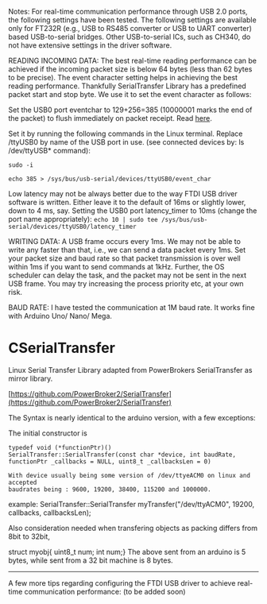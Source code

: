 Notes:
For real-time communication performance through USB 2.0 ports, the following settings have been tested. The following settings are available only for FT232R (e.g., USB to RS485 converter or USB to UART converter) based USB-to-serial bridges. Other USB-to-serial ICs, such as CH340, do not have extensive settings in the driver software.

READING INCOMING DATA:
The best real-time reading performance can be achieved if the incoming packet size is below 64 bytes (less than 62 bytes to be precise). The event character setting helps in achieving the best reading performance. Thankfully SerialTransfer Library has a predefined packet start and stop byte. We use it to set the event character as follows:

Set the USB0 port eventchar to 129+256=385 (10000001 marks the end of the packet) to flush immediately on packet receipt. Read [here](https://superuser.com/questions/411616/how-to-enable-and-set-event-characters-for-ftdi-drivers).

Set it by running the following commands in the Linux terminal. Replace /ttyUSB0 by name of the USB port in use. (see connected devices by: ls /dev/ttyUSB* command):

`sudo -i`

`echo 385 > /sys/bus/usb-serial/devices/ttyUSB0/event_char`

Low latency may not be always better due to the way FTDI USB driver software is written. Either leave it to the default of 16ms or slightly lower, down to 4 ms, say.
Setting the USB0 port latency_timer to 10ms (change the port name appropriately):
`echo 10 | sudo tee /sys/bus/usb-serial/devices/ttyUSB0/latency_timer`

WRITING DATA:
A USB frame occurs every 1ms. We may not be able to write any faster than that, i.e., we can send a data packet every 1ms. Set your packet size and baud rate so that packet transmission is over well within 1ms if you want to send commands at 1kHz. Further, the OS scheduler can delay the task, and the packet may not be sent in the next USB frame. You may try increasing the process priority etc, at your own risk.

BAUD RATE:
I have tested the communication at 1M baud rate. It works fine with Arduino Uno/ Nano/ Mega.

# CSerialTransfer
Linux Serial Transfer Library adapted from PowerBrokers SerialTransfer as mirror library.

[https://github.com/PowerBroker2/SerialTransfer](https://github.com/PowerBroker2/SerialTransfer)

The Syntax is nearly identical to the arduino version, with a few exceptions:

  The initial constructor is
  
    typedef void (*functionPtr)()
    SerialTransfer::SerialTransfer(const char *device, int baudRate, functionPtr _callbacks = NULL, uint8_t _callbacksLen = 0) 
    
    With device usually being some version of /dev/ttyeACM0 on linux and accepted
    baudrates being : 9600, 19200, 38400, 115200 and 1000000.
    
example:
  SerialTransfer::SerialTransfer myTransfer("/dev/ttyACM0", 19200, callbacks, callbacksLen);
  
  Also consideration needed when transfering objects as packing differs from 8bit to 32bit, 
  
  struct myobj{
    uint8_t num;
    int num;}
   The above sent from an arduino is 5 bytes, while sent from a 32 bit machine is 8 bytes.
   
  __________________
  A few more tips regarding configuring the FTDI USB driver to achieve real-time communication performance:
  (to be added soon)
  
